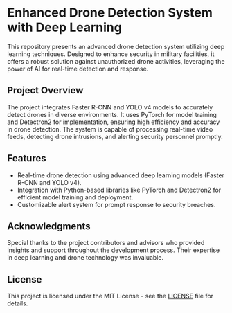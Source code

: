 # Enhanced Drone Detection System with Deep Learning

This repository presents an advanced drone detection system utilizing deep learning techniques. Designed to enhance security in military facilities, it offers a robust solution against unauthorized drone activities, leveraging the power of AI for real-time detection and response.

## Project Overview

The project integrates Faster R-CNN and YOLO v4 models to accurately detect drones in diverse environments. It uses PyTorch for model training and Detectron2 for implementation, ensuring high efficiency and accuracy in drone detection. The system is capable of processing real-time video feeds, detecting drone intrusions, and alerting security personnel promptly.

## Features

- Real-time drone detection using advanced deep learning models (Faster R-CNN and YOLO v4).
- Integration with Python-based libraries like PyTorch and Detectron2 for efficient model training and deployment.
- Customizable alert system for prompt response to security breaches.

## Acknowledgments

Special thanks to the project contributors and advisors who provided insights and support throughout the development process. Their expertise in deep learning and drone technology was invaluable.

## License

This project is licensed under the MIT License - see the [LICENSE](LICENSE) file for details.
